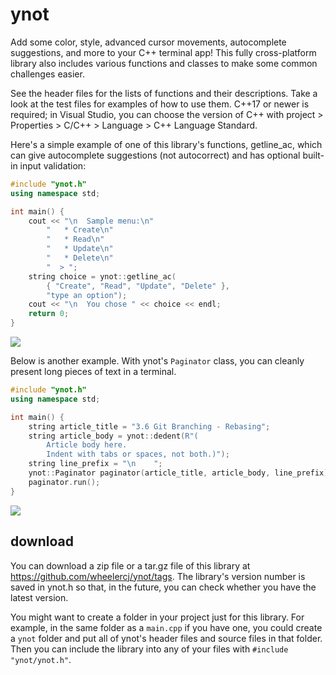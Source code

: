 # ynot

Add some color, style, advanced cursor movements, autocomplete suggestions, and more to your C++ terminal app! This fully cross-platform library also includes various functions and classes to make some common challenges easier.

See the header files for the lists of functions and their descriptions. Take a look at the test files for examples of how to use them. C++17 or newer is required; in Visual Studio, you can choose the version of C++ with project > Properties > C/C++ > Language > C++ Language Standard.

Here's a simple example of one of this library's functions, getline_ac, which can give autocomplete suggestions (not autocorrect) and has optional built-in input validation:

```cpp
#include "ynot.h"
using namespace std;

int main() {
    cout << "\n  Sample menu:\n"
        "   * Create\n"
        "   * Read\n"
        "   * Update\n"
        "   * Delete\n"
        "  > ";
    string choice = ynot::getline_ac(
        { "Create", "Read", "Update", "Delete" },
        "type an option");
    cout << "\n  You chose " << choice << endl;
    return 0;
}
```

![](https://media.giphy.com/media/Rqoco5DR2a2AjDAqtX/giphy.gif)

Below is another example. With ynot's `Paginator` class, you can cleanly present long pieces of text in a terminal.

```cpp
#include "ynot.h"
using namespace std;

int main() {
    string article_title = "3.6 Git Branching - Rebasing";
    string article_body = ynot::dedent(R"(
        Article body here.
        Indent with tabs or spaces, not both.)");
    string line_prefix = "\n    ";
    ynot::Paginator paginator(article_title, article_body, line_prefix);
    paginator.run();
}
```

![](https://media.giphy.com/media/tAn8Pis7lLUfA39MFa/giphy.gif)

## download

You can download a zip file or a tar.gz file of this library at https://github.com/wheelercj/ynot/tags. The library's version number is saved in ynot.h so that, in the future, you can check whether you have the latest version.

You might want to create a folder in your project just for this library. For example, in the same folder as a `main.cpp` if you have one, you could create a `ynot` folder and put all of ynot's header files and source files in that folder. Then you can include the library into any of your files with `#include "ynot/ynot.h"`.
